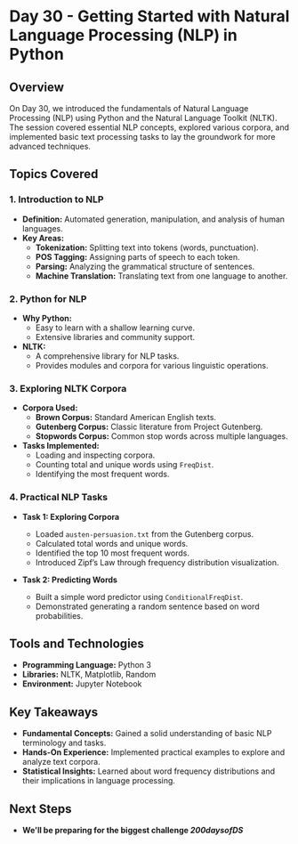 # Day 30 - Getting Started with Natural Language Processing (NLP) in Python

## Overview
On Day 30, we introduced the fundamentals of Natural Language Processing (NLP) using Python and the Natural Language Toolkit (NLTK). The session covered essential NLP concepts, explored various corpora, and implemented basic text processing tasks to lay the groundwork for more advanced techniques.

## Topics Covered

### 1. Introduction to NLP
- **Definition:** Automated generation, manipulation, and analysis of human languages.
- **Key Areas:**
  - **Tokenization:** Splitting text into tokens (words, punctuation).
  - **POS Tagging:** Assigning parts of speech to each token.
  - **Parsing:** Analyzing the grammatical structure of sentences.
  - **Machine Translation:** Translating text from one language to another.

### 2. Python for NLP
- **Why Python:** 
  - Easy to learn with a shallow learning curve.
  - Extensive libraries and community support.
- **NLTK:** 
  - A comprehensive library for NLP tasks.
  - Provides modules and corpora for various linguistic operations.

### 3. Exploring NLTK Corpora
- **Corpora Used:**
  - **Brown Corpus:** Standard American English texts.
  - **Gutenberg Corpus:** Classic literature from Project Gutenberg.
  - **Stopwords Corpus:** Common stop words across multiple languages.
- **Tasks Implemented:**
  - Loading and inspecting corpora.
  - Counting total and unique words using `FreqDist`.
  - Identifying the most frequent words.

### 4. Practical NLP Tasks
- **Task 1: Exploring Corpora**
  - Loaded `austen-persuasion.txt` from the Gutenberg corpus.
  - Calculated total words and unique words.
  - Identified the top 10 most frequent words.
  - Introduced Zipf’s Law through frequency distribution visualization.
  
- **Task 2: Predicting Words**
  - Built a simple word predictor using `ConditionalFreqDist`.
  - Demonstrated generating a random sentence based on word probabilities.

## Tools and Technologies
- **Programming Language:** Python 3
- **Libraries:** NLTK, Matplotlib, Random
- **Environment:** Jupyter Notebook

## Key Takeaways
- **Fundamental Concepts:** Gained a solid understanding of basic NLP terminology and tasks.
- **Hands-On Experience:** Implemented practical examples to explore and analyze text corpora.
- **Statistical Insights:** Learned about word frequency distributions and their implications in language processing.

## Next Steps
- **We'll be preparing for the biggest challenge *200daysofDS***